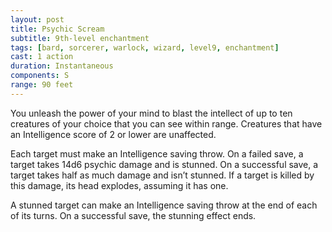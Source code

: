 ```yaml
---
layout: post
title: Psychic Scream
subtitle: 9th-level enchantment
tags: [bard, sorcerer, warlock, wizard, level9, enchantment]
cast: 1 action
duration: Instantaneous
components: S
range: 90 feet
---
```

You unleash the power of your mind to blast the intellect of up to ten creatures of your choice that you can see within range. Creatures that have an Intelligence score of 2 or lower are unaffected.

Each target must make an Intelligence saving throw. On a failed save, a target takes 14d6 psychic damage and is stunned. On a successful save, a target takes half as much damage and isn’t stunned. If a target is killed by this damage, its head explodes, assuming it has one.

A stunned target can make an Intelligence saving throw at the end of each of its turns. On a successful save, the stunning effect ends.